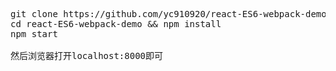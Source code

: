 <pre name="code" class="html">git clone https://github.com/yc910920/react-ES6-webpack-demo.git
cd react-ES6-webpack-demo &amp;&amp; npm install
npm start

然后浏览器打开localhost:8000即可
</pre>
<br />
